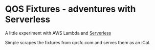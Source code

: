 # QOS Fixtures - adventures with Serverless

A little experiment with AWS Lambda and [Serverless](https://serverless.com/)

Simple scrapes the fixtures from qosfc.com and serves them as an iCal.

